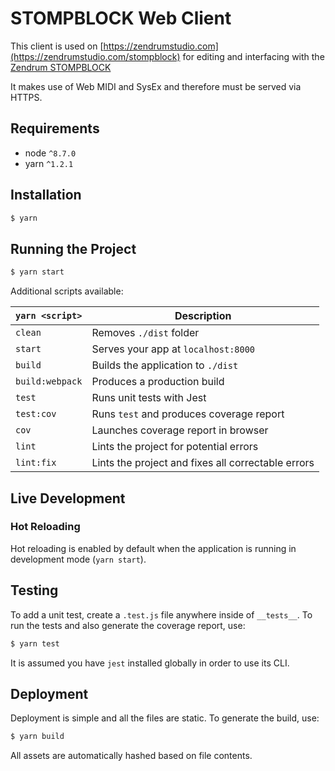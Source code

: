 # STOMPBLOCK Web Client

This client is used on [https://zendrumstudio.com](https://zendrumstudio.com/stompblock) for editing and interfacing with the [Zendrum STOMPBLOCK](http://zendrum.com)

It makes use of Web MIDI and SysEx and therefore must be served via HTTPS.

## Requirements
* node `^8.7.0`
* yarn `^1.2.1`

## Installation

```bash
$ yarn
```

## Running the Project

```bash
$ yarn start
```

Additional scripts available:

|`yarn <script>` |Description|
|----------------|-----------|
|`clean`         | Removes `./dist` folder
|`start`         |Serves your app at `localhost:8000`|
|`build`         |Builds the application to `./dist`|
|`build:webpack` |Produces a production build|
|`test`          |Runs unit tests with Jest
|`test:cov`      |Runs `test` and produces coverage report |
|`cov`           |Launches coverage report in browser |
|`lint`          |Lints the project for potential errors|
|`lint:fix`      |Lints the project and fixes all correctable errors

## Live Development

### Hot Reloading

Hot reloading is enabled by default when the application is running in development mode (`yarn start`).

## Testing
To add a unit test, create a `.test.js` file anywhere inside of `__tests__`.
To run the tests and also generate the coverage report, use:

```bash
$ yarn test
```

It is assumed you have `jest` installed globally in order to use its CLI.

## Deployment

Deployment is simple and all the files are static.  To generate the build, use:

```bash
$ yarn build
```

All assets are automatically hashed based on file contents.
